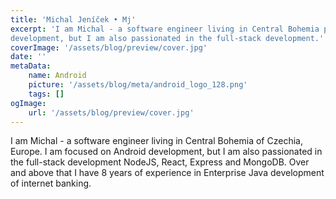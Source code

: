 ```yaml
---
title: 'Michal Jeníček • Mj'
excerpt: 'I am Michal - a software engineer living in Central Bohemia part of Czechia, Europe. I am focused on Android
development, but I am also passionated in the full-stack development.'
coverImage: '/assets/blog/preview/cover.jpg'
date: ''
metaData:
    name: Android
    picture: '/assets/blog/meta/android_logo_128.png'
    tags: []
ogImage:
    url: '/assets/blog/preview/cover.jpg'
---
```


I am Michal - a software engineer living in Central Bohemia of Czechia, Europe. I am focused on Android
development, but I am also passionated in the full-stack development NodeJS, React, Express and MongoDB. Over and above
that I have 8 years of experience in Enterprise Java development of internet banking.
